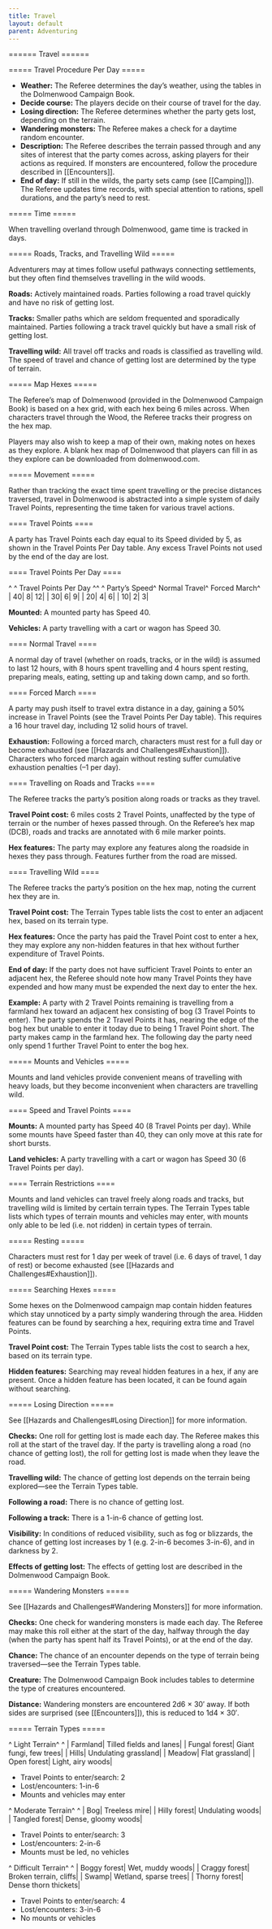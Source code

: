 ```yaml
---
title: Travel
layout: default
parent: Adventuring
---
```

====== Travel ======

===== Travel Procedure Per Day =====

  - **Weather:** The Referee determines the day’s weather, using the tables in the Dolmenwood Campaign Book.
  - **Decide course:** The players decide on their course of travel for the day.
  - **Losing direction:** The Referee determines whether the party gets lost, depending on the terrain.
  - **Wandering monsters:** The Referee makes a check for a daytime random encounter.
  - **Description:** The Referee describes the terrain passed through and any sites of interest that the party comes across, asking players for their actions as required. If monsters are encountered, follow the procedure described in [[Encounters]].
  - **End of day:** If still in the wilds, the party sets camp (see [[Camping]]). The Referee updates time records, with special attention to rations, spell durations, and the party’s need to rest.

===== Time =====

When travelling overland through Dolmenwood, game time is tracked in days.

===== Roads, Tracks, and Travelling Wild =====

Adventurers may at times follow useful pathways connecting settlements, but they often find themselves travelling in the wild woods.

**Roads:** Actively maintained roads. Parties following a road travel quickly and have no risk of getting lost.

**Tracks:** Smaller paths which are seldom frequented and sporadically maintained. Parties following a track travel quickly but have a small risk of getting lost.

**Travelling wild:** All travel off tracks and roads is classified as travelling wild. The speed of travel and chance of getting lost are determined by the type of terrain.

===== Map Hexes =====

The Referee’s map of Dolmenwood (provided in the Dolmenwood Campaign Book) is based on a hex grid, with each hex being 6 miles across. When characters travel through the Wood, the Referee tracks their progress on the hex map.

Players may also wish to keep a map of their own, making notes on hexes as they explore. A blank hex map of Dolmenwood that players can fill in as they explore can be downloaded from dolmenwood.com.

===== Movement =====

Rather than tracking the exact time spent travelling or the precise distances traversed, travel in Dolmenwood is abstracted into a simple system of daily Travel Points, representing the time taken for various travel actions. 

==== Travel Points ====

A party has Travel Points each day equal to its Speed divided by 5, as shown in the Travel Points Per Day table. Any excess Travel Points not used by the end of the day are lost.

==== Travel Points Per Day ====

^ ^   Travel Points Per Day  ^^
^ Party’s Speed^ Normal Travel^ Forced March^
| 40| 8| 12|
| 30| 6| 9|
| 20| 4| 6|
| 10| 2| 3|

**Mounted:** A mounted party has Speed 40.

**Vehicles:** A party travelling with a cart or wagon has Speed 30.

==== Normal Travel ====

A normal day of travel (whether on roads, tracks, or in the wild) is assumed to last 12 hours, with 8 hours spent travelling and 4 hours spent resting, preparing meals, eating, setting up and taking down camp, and so forth.

==== Forced March ====

A party may push itself to travel extra distance in a day, gaining a 50% increase in Travel Points (see the Travel Points Per Day table). This requires a 16 hour travel day, including 12 solid hours of travel.

**Exhaustion:** Following a forced march, characters must rest for a full day or become exhausted (see [[Hazards and Challenges#Exhaustion]]). Characters who forced march again without resting suffer cumulative exhaustion penalties (–1 per day).

==== Travelling on Roads and Tracks ====

The Referee tracks the party’s position along roads or tracks as they travel.

**Travel Point cost:** 6 miles costs 2 Travel Points, unaffected by the type of terrain or the number of hexes passed through. On the Referee’s hex map (DCB), roads and tracks are annotated with 6 mile marker points.

**Hex features:** The party may explore any features along the roadside in hexes they pass through. Features further from the road are missed.

==== Travelling Wild ====

The Referee tracks the party’s position on the hex map, noting the current hex they are in.

**Travel Point cost:** The Terrain Types table lists the cost to enter an adjacent hex, based on its terrain type.

**Hex features:** Once the party has paid the Travel Point cost to enter a hex, they may explore any non-hidden features in that hex without further expenditure of Travel Points.

**End of day:** If the party does not have sufficient Travel Points to enter an adjacent hex, the Referee should note how many Travel Points they have expended and how many must be expended the next day to enter the hex.

**Example:** A party with 2 Travel Points remaining is travelling from a farmland hex toward an adjacent hex consisting of bog (3 Travel Points to enter). The party spends the 2 Travel Points it has, nearing the edge of the bog hex but unable to enter it today due to being 1 Travel Point short. The party makes camp in the farmland hex. The following day the party need only spend 1 further Travel Point to enter the bog hex.

===== Mounts and Vehicles =====

Mounts and land vehicles provide convenient means of travelling with heavy loads, but they become inconvenient when characters are travelling wild.

==== Speed and Travel Points ====

**Mounts:** A mounted party has Speed 40 (8 Travel Points per day). While some mounts have Speed faster than 40, they can only move at this rate for short bursts.

**Land vehicles:** A party travelling with a cart or wagon has Speed 30 (6 Travel Points per day).

==== Terrain Restrictions ====

Mounts and land vehicles can travel freely along roads and tracks, but travelling wild is limited by certain terrain types. The Terrain Types table lists which types of terrain mounts and vehicles may enter, with mounts only able to be led (i.e. not ridden) in certain types of terrain.

===== Resting =====

Characters must rest for 1 day per week of travel (i.e. 6 days of travel, 1 day of rest) or become exhausted (see [[Hazards and Challenges#Exhaustion]]).

===== Searching Hexes =====

Some hexes on the Dolmenwood campaign map contain hidden features which stay unnoticed by a party simply wandering through the area. Hidden features can be found by searching a hex, requiring extra time and Travel Points.

**Travel Point cost:** The Terrain Types table lists the cost to search a hex, based on its terrain type.

**Hidden features:** Searching may reveal hidden features in a hex, if any are present. Once a hidden feature has been located, it can be found again without searching.

===== Losing Direction =====

See [[Hazards and Challenges#Losing Direction]] for more information.

**Checks:** One roll for getting lost is made each day. The Referee makes this roll at the start of the travel day. If the party is travelling along a road (no chance of getting lost), the roll for getting lost is made when they leave the road.

**Travelling wild:** The chance of getting lost depends on the terrain being explored—see the Terrain Types table.

**Following a road:** There is no chance of getting lost. 

**Following a track:** There is a 1-in-6 chance of getting lost. 

**Visibility:** In conditions of reduced visibility, such as fog or blizzards, the chance of getting lost increases by 1 (e.g. 2-in-6 becomes 3-in-6), and in darkness by 2.

**Effects of getting lost:** The effects of getting lost are described in the Dolmenwood Campaign Book.

===== Wandering Monsters =====

See [[Hazards and Challenges#Wandering Monsters]] for more information.

**Checks:** One check for wandering monsters is made each day. The Referee may make this roll either at the start of the day, halfway through the day (when the party has spent half its Travel Points), or at the end of the day.

**Chance:** The chance of an encounter depends on the type of terrain being traversed—see the Terrain Types table.

**Creature:** The Dolmenwood Campaign Book includes tables to determine the type of creatures encountered.

**Distance:** Wandering monsters are encountered 2d6 × 30′ away. If both sides are surprised (see [[Encounters]]), this is reduced to 1d4 × 30′.

===== Terrain Types =====

^ Light Terrain^ ^
| Farmland| Tilled fields and lanes|
| Fungal forest| Giant fungi, few trees|
| Hills| Undulating grassland|
| Meadow| Flat grassland|
| Open forest| Light, airy woods|

  * Travel Points to enter/search: 2
  * Lost/encounters: 1-in-6
  * Mounts and vehicles may enter

^ Moderate Terrain^ ^
| Bog| Treeless mire|
| Hilly forest| Undulating woods|
| Tangled forest| Dense, gloomy woods|

  * Travel Points to enter/search: 3
  * Lost/encounters: 2-in-6
  * Mounts must be led, no vehicles

^ Difficult Terrain^ ^
| Boggy forest| Wet, muddy woods|
| Craggy forest| Broken terrain, cliffs|
| Swamp| Wetland, sparse trees|
| Thorny forest| Dense thorn thickets|

  * Travel Points to enter/search: 4
  * Lost/encounters: 3-in-6
  * No mounts or vehicles
